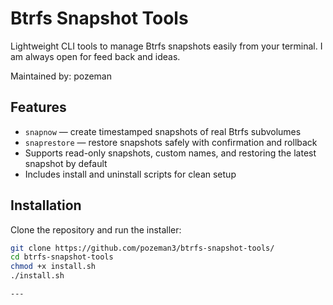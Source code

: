 # Btrfs Snapshot Tools

Lightweight CLI tools to manage Btrfs snapshots easily from your terminal.
I am always open for feed back and ideas.

Maintained by: pozeman

##  Features

- `snapnow` — create timestamped snapshots of real Btrfs subvolumes
- `snaprestore` — restore snapshots safely with confirmation and rollback
- Supports read-only snapshots, custom names, and restoring the latest snapshot by default
- Includes install and uninstall scripts for clean setup

##  Installation

Clone the repository and run the installer:


```bash
git clone https://github.com/pozeman3/btrfs-snapshot-tools/
cd btrfs-snapshot-tools
chmod +x install.sh
./install.sh

---



